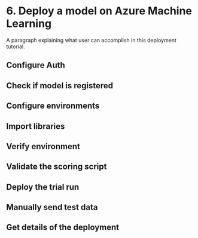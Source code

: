 # 6. Deploy a model on Azure Machine Learning
A paragraph explaining what user can accomplish in this deployment tutorial.

## Configure Auth

## Check if model is registered

## Configure environments

## Import libraries

## Verify environment

## Validate the scoring script

## Deploy the trial run

## Manually send test data

## Get details of the deployment
